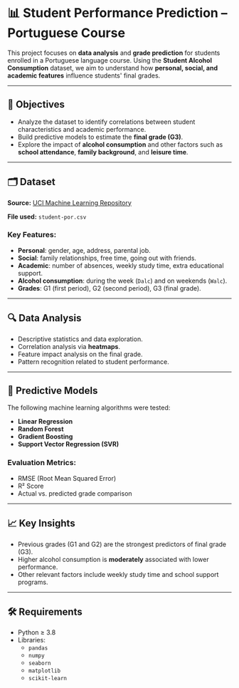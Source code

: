 # 📊 Student Performance Prediction – Portuguese Course

This project focuses on **data analysis** and **grade prediction** for students enrolled in a Portuguese language course. Using the **Student Alcohol Consumption** dataset, we aim to understand how **personal, social, and academic features** influence students' final grades.

---

## 🧠 Objectives

- Analyze the dataset to identify correlations between student characteristics and academic performance.
- Build predictive models to estimate the **final grade (G3)**.
- Explore the impact of **alcohol consumption** and other factors such as **school attendance**, **family background**, and **leisure time**.

---

## 🗂️ Dataset

**Source:** [UCI Machine Learning Repository](https://archive.ics.uci.edu/ml/datasets/student+performance)

**File used:** `student-por.csv`

### Key Features:

- **Personal**: gender, age, address, parental job.
- **Social**: family relationships, free time, going out with friends.
- **Academic**: number of absences, weekly study time, extra educational support.
- **Alcohol consumption**: during the week (`Dalc`) and on weekends (`Walc`).
- **Grades**: G1 (first period), G2 (second period), G3 (final grade).

---

## 🔍 Data Analysis

- Descriptive statistics and data exploration.
- Correlation analysis via **heatmaps**.
- Feature impact analysis on the final grade.
- Pattern recognition related to student performance.

---

## 🤖 Predictive Models

The following machine learning algorithms were tested:

- **Linear Regression**
- **Random Forest**
- **Gradient Boosting**
- **Support Vector Regression (SVR)**

### Evaluation Metrics:

- RMSE (Root Mean Squared Error)
- R² Score
- Actual vs. predicted grade comparison

---

## 📈 Key Insights

- Previous grades (G1 and G2) are the strongest predictors of final grade (G3).
- Higher alcohol consumption is **moderately** associated with lower performance.
- Other relevant factors include weekly study time and school support programs.

---

## 🛠️ Requirements

- Python ≥ 3.8
- Libraries:
  - `pandas`
  - `numpy`
  - `seaborn`
  - `matplotlib`
  - `scikit-learn`
